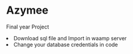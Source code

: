 # Azymee
Final year Project

<li>Download sql file and Import in waamp server</li>
<li> Change your database credentials in code </li>

